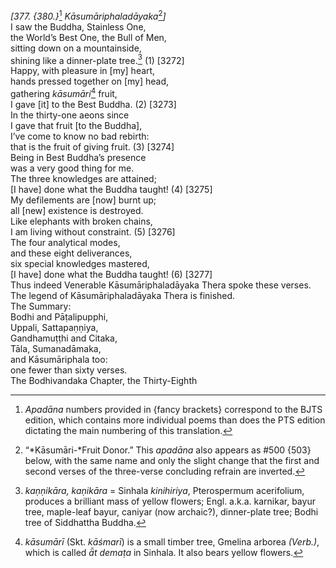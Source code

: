 *\[377. {380.}*[^1] *Kāsumāriphaladāyaka*[^2]*\]*  
I saw the Buddha, Stainless One,  
the World’s Best One, the Bull of Men,  
sitting down on a mountainside,  
shining like a dinner-plate tree.[^3] (1) \[3272\]  
Happy, with pleasure in \[my\] heart,  
hands pressed together on \[my\] head,  
gathering *kāsumāri*[^4] fruit,  
I gave \[it\] to the Best Buddha. (2) \[3273\]  
In the thirty-one aeons since  
I gave that fruit \[to the Buddha\],  
I’ve come to know no bad rebirth:  
that is the fruit of giving fruit. (3) \[3274\]  
Being in Best Buddha’s presence  
was a very good thing for me.  
The three knowledges are attained;  
\[I have\] done what the Buddha taught! (4) \[3275\]  
My defilements are \[now\] burnt up;  
all \[new\] existence is destroyed.  
Like elephants with broken chains,  
I am living without constraint. (5) \[3276\]  
The four analytical modes,  
and these eight deliverances,  
six special knowledges mastered,  
\[I have\] done what the Buddha taught! (6) \[3277\]  
Thus indeed Venerable Kāsumāriphaladāyaka Thera spoke these verses.  
The legend of Kāsumāriphaladāyaka Thera is finished.  
The Summary:  
Bodhi and Pāṭalipupphi,  
Uppali, Sattapaṇṇiya,  
Gandhamuṭṭhi and Citaka,  
Tāla, Sumanadāmaka,  
and Kāsumāriphala too:  
one fewer than sixty verses.  
The Bodhivandaka Chapter, the Thirty-Eighth  
[^1]: *Apadāna* numbers provided in {fancy brackets} correspond to the
    BJTS edition, which contains more individual poems than does the PTS
    edition dictating the main numbering of this translation.  
[^2]: “*Kāsumāri-*Fruit Donor.” This *apadāna* also appears as \#500
    {503} below, with the same name and only the slight change that the
    first and second verses of the three-verse concluding refrain are
    inverted.  
[^3]: *kaṇṇikāra, kaṇikāra* = Sinhala *kinihiriya*, Pterospermum
    acerifolium, produces a brilliant mass of yellow flowers; Engl.
    a.k.a. karnikar, bayur tree, maple-leaf bayur, caniyar (now
    archaic?), dinner-plate tree; Bodhi tree of Siddhattha Buddha.  
[^4]: *kāsumārī* (Skt. *kāśmarī*) is a small timber tree, Gmelina
    arborea *(Verb.)*, which is called *ǟt demaṭa* in Sinhala. It also
    bears yellow flowers.
